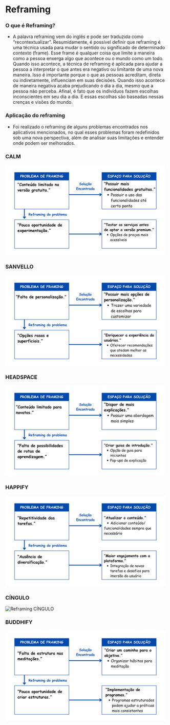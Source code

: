 # Reframing
### O que é Reframing?<br>

- A palavra reframing vem do inglês e pode ser traduzida como “recontextualizar”. Resumidamente, é possível definir que reframing é uma técnica usada para mudar o sentido ou significado de determinado contexto (frame). Esse frame é qualquer coisa que limite a maneira como a pessoa enxerga algo que acontece ou o mundo como um todo. Quando isso acontece, a técnica de reframing é aplicada para ajudar a pessoa a interpretar o que antes era negativo ou limitante de uma nova maneira. Isso é importante porque o que as pessoas acreditam, direta ou indiretamente, influenciam em suas decisões. Quando isso acontece de maneira negativa acaba prejudicando o dia a dia, mesmo que a pessoa não perceba. Afinal, é fato que os indivíduos fazem escolhas inconscientes em seu dia a dia. E essas escolhas são baseadas nessas crenças e visões do mundo.

### Aplicação do reframing
- Foi realizado o reframing de alguns problemas encontrados nos aplicativos mencionados, no qual esses problemas foram redefinidos sob uma nova perspectiva, além de analisar suas limitações e entender onde podem ser melhorados.
### CALM
<img src="https://github.com/ailinha01/IHC-TRABALHO/blob/cec50ded995443fabcc4dc21947d3b567f1d0ab8/docs/Imagens/Imagens_Reframing/Calm%20reframing.png" alt= "Reframing CALM" width="500">

### SANVELLO
<img src="https://github.com/ailinha01/IHC-TRABALHO/blob/cec50ded995443fabcc4dc21947d3b567f1d0ab8/docs/Imagens/Imagens_Reframing/Sanvello%20reframing.png" alt= "Reframing SANVELLO" width="500">

### HEADSPACE
<img src="https://github.com/ailinha01/IHC-TRABALHO/blob/cec50ded995443fabcc4dc21947d3b567f1d0ab8/docs/Imagens/Imagens_Reframing/Headspace%20reframing.png" alt= "Reframing HEADSPACE" width="500">

### HAPPIFY
<img src="https://github.com/ailinha01/IHC-TRABALHO/blob/cec50ded995443fabcc4dc21947d3b567f1d0ab8/docs/Imagens/Imagens_Reframing/Happify%20reframing.png" alt= "Reframing HAPPIFY" width="500">

### CÍNGULO
<img src="https://github.com/ailinha01/IHC-TRABALHO/blob/cec50ded995443fabcc4dc21947d3b567f1d0ab8/docs/Imagens/Imagens_Reframing/C%C3%ADngulo%20reframing.png" alt= "Reframing CÍNGULO" width="500">

### BUDDHIFY
<img src="https://github.com/ailinha01/IHC-TRABALHO/blob/cec50ded995443fabcc4dc21947d3b567f1d0ab8/docs/Imagens/Imagens_Reframing/Buddhify%20reframing.png" alt= "Reframing BUDDHIFY" width="500">

